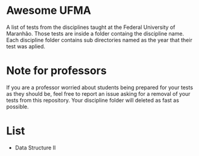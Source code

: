 # Awesome UFMA
A list of tests from the disciplines taught at the Federal University of Maranhão.
Those tests are inside a folder containg the discipline name. Each discipline folder contains sub directories named as the year that their test was aplied.

# Note for professors 
If you are a professor worried about students being prepared for your tests as they should be, feel free to report an issue asking for a removal of your tests from this repository. Your discipline folder will deleted as fast as possible.

# List
* Data Structure II


